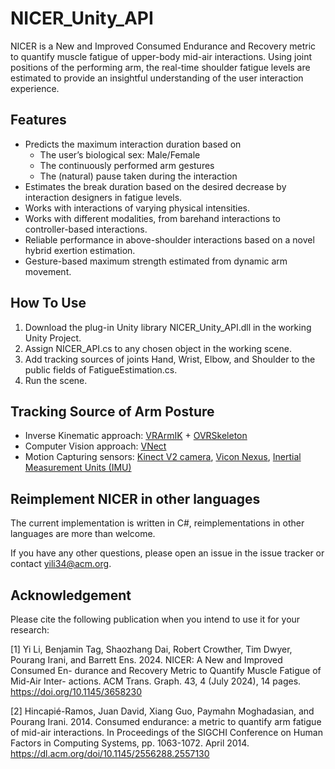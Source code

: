 # NICER_Unity_API
 
NICER is a New and Improved Consumed Endurance and Recovery metric to quantify muscle fatigue of upper-body mid-air interactions. Using joint positions of the performing arm, the real-time shoulder fatigue levels are estimated to provide an insightful understanding of the user interaction experience.

## Features
* Predicts the maximum interaction duration based on
  * The user’s biological sex: Male/Female
  * The continuously performed arm gestures
  * The (natural) pause taken during the interaction
* Estimates the break duration based on the desired decrease by interaction designers in fatigue levels.
* Works with interactions of varying physical intensities.
* Works with different modalities, from barehand interactions to controller-based interactions.
* Reliable performance in above-shoulder interactions based on a novel hybrid exertion estimation.
* Gesture-based maximum strength estimated from dynamic arm movement.

## How To Use
1. Download the plug-in Unity library NICER_Unity_API.dll in the working Unity Project.
2. Assign NICER_API.cs to any chosen object in the working scene.
3. Add tracking sources of joints Hand, Wrist, Elbow, and Shoulder to the public fields of FatigueEstimation.cs.
4. Run the scene.

## Tracking Source of Arm Posture
* Inverse Kinematic approach: [VRArmIK](https://github.com/dabeschte/VRArmIK?tab=readme-ov-file) + [OVRSkeleton](https://developer.oculus.com/reference/unity/v64/class_o_v_r_skeleton/) 
* Computer Vision approach:  [VNect](https://dl.acm.org/doi/abs/10.1145/3072959.3073596?casa_token=XTtT2sIzTUUAAAAA:7tISEOf7lO3jIVOHM54kAtmcksxW7IenhQblQ2Ewnf3LdRqKKqRHQcSrRJ95ToYGaE_PrawhWUB_8w)
* Motion Capturing sensors: [Kinect V2 camera](https://learn.microsoft.com/en-us/windows/apps/design/devices/kinect-for-windows), [Vicon Nexus](https://www.vicon.com/software/nexus/), [Inertial Measurement Units (IMU)](https://www.movella.com/products/wearables/xsens-mtw-awinda)

## Reimplement NICER in other languages
The current implementation is written in C#, reimplementations in other languages are more than welcome.

If you have any other questions, please open an issue in the issue tracker or contact yili34@acm.org.

## Acknowledgement
Please cite the following publication when you intend to use it for your research:

[1] Yi Li, Benjamin Tag, Shaozhang Dai, Robert Crowther, Tim Dwyer, Pourang
Irani, and Barrett Ens. 2024. NICER: A New and Improved Consumed En-
durance and Recovery Metric to Quantify Muscle Fatigue of Mid-Air Inter-
actions. ACM Trans. Graph. 43, 4 (July 2024), 14 pages. https://doi.org/10.1145/3658230

[2] Hincapié-Ramos, Juan David, Xiang Guo, Paymahn Moghadasian, and Pourang Irani. 2014. Consumed endurance: a metric to quantify arm fatigue of mid-air interactions. In Proceedings of the SIGCHI Conference on Human Factors in Computing Systems, pp. 1063-1072. April 2014. https://dl.acm.org/doi/10.1145/2556288.2557130
